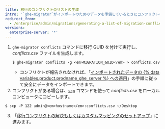 ```yaml
---
title: 移行のコンフリクトのリストの生成
intro: '`ghe-migrator`がインポートのためのデータを準備しているときにコンフリクトを報告してきたなら、それらのコンフリクトのリストを生成してから、カスタムマッピングでそれらを解決する準備をしなければなりません。'
redirect_from:
  - /enterprise/admin/migrations/generating-a-list-of-migration-conflicts
versions:
  enterprise-server: '*'
---
```


1. `ghe-migrator conflicts` コマンドに移行 GUID を付けて実行し、*conflicts.csv* ファイルを生成します。
    ```shell
    $ ghe-migrator conflicts -g <em>MIGRATION_GUID</em> > conflicts.csv
    ```
    - コンフリクトが報告されなければ、「[インポートされたデータの {% data variables.product.prodname_ghe_server %} への適用](/enterprise/admin/guides/migrations/applying-the-imported-data-on-github-enterprise-server/)」の手順に従って安全にデータをインポートできます。
2. コンフリクトがある場合は、[`scp`](https://linuxacademy.com/blog/linux/ssh-and-scp-howto-tips-tricks#scp) コマンドを使って *conflicts.csv* をローカルコンピュータにコピーします。
  ```shell
  $ scp -P 122 admin@<em>hostname</em>:conflicts.csv ~/Desktop
  ```
3. 「[移行コンフリクトの解決もしくはカスタムマッピングのセットアップ](/enterprise/admin/guides/migrations/resolving-migration-conflicts-or-setting-up-custom-mappings/)」に進みます。
